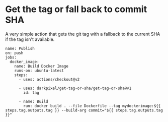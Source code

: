 # Get the tag or fall back to commit SHA

A very simple action that gets the git tag with a fallback to the current SHA if the tag isn't available.

```
name: Publish
on: push
jobs:
  docker_image:
    name: Build Docker Image
    runs-on: ubuntu-latest
    steps:
      - uses: actions/checkout@v2

      - uses: darkpixel/get-tag-or-sha/get-tag-or-sha@v1
        id: tag

      - name: Build
        run: docker build . --file Dockerfile --tag mydockerimage:${{ steps.tag.outputs.tag }} --build-arg commit="${{ steps.tag.outputs.tag }}"
```
